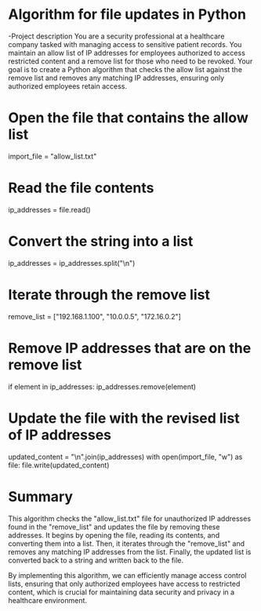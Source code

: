 # Algorithm for file updates in Python
-Project description
You are a security professional at a healthcare company tasked with managing access to sensitive patient records. You maintain an allow list of IP addresses for employees authorized to access restricted content and a remove list for those who need to be revoked. Your goal is to create a Python algorithm that checks the allow list against the remove list and removes any matching IP addresses, ensuring only authorized employees retain access.
# Open the file that contains the allow list
import_file = "allow_list.txt"
# Read the file contents
ip_addresses = file.read()
# Convert the string into a list
ip_addresses = ip_addresses.split("\n")
# Iterate through the remove list
  remove_list = ["192.168.1.100", "10.0.0.5", "172.16.0.2"]
# Remove IP addresses that are on the remove list
 if element in ip_addresses:
            ip_addresses.remove(element)
# Update the file with the revised list of IP addresses 
updated_content = "\n".join(ip_addresses)
    with open(import_file, "w") as file:
        file.write(updated_content)
# Summary
This algorithm checks the "allow_list.txt" file for unauthorized IP addresses found in the "remove_list" and updates the file by removing these addresses. It begins by opening the file, reading its contents, and converting them into a list. Then, it iterates through the "remove_list" and removes any matching IP addresses from the list. Finally, the updated list is converted back to a string and written back to the file.

By implementing this algorithm, we can efficiently manage access control lists, ensuring that only authorized employees have access to restricted content, which is crucial for maintaining data security and privacy in a healthcare environment.



